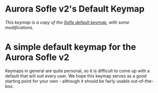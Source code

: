 # Aurora Sofle v2's Default Keymap
_This keymap is a copy of the [Sofle default keymap](https://github.com/qmk/qmk_firmware/tree/master/keyboards/sofle/keymaps/default), with some modifications._

A simple default keymap for the Aurora Sofle v2
===============================================

Keymaps in general are quite personal, so it is difficult to come up with a default that will suit every user. We hope this keymap serves as a good starting point for your own - although it should be fairly usable out-of-the-box.

